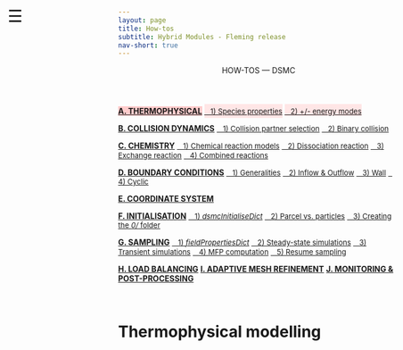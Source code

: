 ```yaml
---
layout: page
title: How-tos
subtitle: Hybrid Modules - Fleming release
nav-short: true
---
```


<div id="mySidenav" class="sidenav">
  <a href="javascript:void(0)" class="closebtn" onclick="closeNav()"><i class='fa fa-times'></i></a>
  <header>HOW-TOS — DSMC</header>
  <a href="https://hystrath.github.io/how-tos-picdsmc-fleming/how-tos-picdsmc-fleming-thermophysical/" style="background-color:#FFCCCC"><b>A. THERMOPHYSICAL</b></a>
  <a href="https://hystrath.github.io/how-tos-picdsmc-fleming/how-tos-picdsmc-fleming-thermophysical/#1-species-thermophysical-properties" style="background-color:#FFE6E6; padding-top:4px; padding-bottom:4px"><span style="font-size:13px">&nbsp;&nbsp; 1) Species properties</span></a>
  <a href="https://hystrath.github.io/how-tos-picdsmc-fleming/how-tos-picdsmc-fleming-thermophysical/#2-addingremoving-energy-modes"  style="background-color:#FFE6E6; padding-top:4px"><span style="font-size:13px">&nbsp;&nbsp; 2) +/- energy modes</span></a>

  <a href="https://hystrath.github.io/how-tos-picdsmc-fleming/how-tos-picdsmc-fleming-collision-dynamics"><b>B. COLLISION DYNAMICS</b></a>
  <a href="https://hystrath.github.io/how-tos-picdsmc-fleming/how-tos-picdsmc-fleming-collision-dynamics/#1-collision-partner-selection"  style="padding-top:4px; padding-bottom:4px"><span style="font-size:13px">&nbsp;&nbsp; 1) Collision partner selection</span></a>
  <a href="https://hystrath.github.io/how-tos-picdsmc-fleming/how-tos-picdsmc-fleming-collision-dynamics/#2-binary-collision"  style="padding-top:4px"><span style="font-size:13px">&nbsp;&nbsp; 2) Binary collision</span></a>

  <a href="https://hystrath.github.io/how-tos-picdsmc-fleming/how-tos-picdsmc-fleming-chemistry/"><b>C. CHEMISTRY</b></a>
  <a href="https://hystrath.github.io/how-tos-picdsmc-fleming/how-tos-picdsmc-fleming-chemistry/#1-chemical-reaction-models"  style="padding-top:4px; padding-bottom:4px"><span style="font-size:13px">&nbsp;&nbsp; 1) Chemical reaction models</span></a>
  <a href="https://hystrath.github.io/how-tos-picdsmc-fleming/how-tos-picdsmc-fleming-chemistry/#2-dissociation-reaction"  style="padding-top:4px; padding-bottom:4px"><span style="font-size:13px">&nbsp;&nbsp; 2) Dissociation reaction</span></a>
  <a href="https://hystrath.github.io/how-tos-picdsmc-fleming/how-tos-picdsmc-fleming-chemistry/#3-exchange-reaction"  style="padding-top:4px; padding-bottom:4px"><span style="font-size:13px">&nbsp;&nbsp; 3) Exchange reaction</span></a>
  <a href="https://hystrath.github.io/how-tos-picdsmc-fleming/how-tos-picdsmc-fleming-chemistry/#4-combined-reactions"  style="padding-top:4px"><span style="font-size:13px">&nbsp;&nbsp; 4) Combined reactions</span></a>

  <a href="https://hystrath.github.io/how-tos-picdsmc-fleming/how-tos-picdsmc-fleming-boundary-conditions"><b>D. BOUNDARY CONDITIONS</b></a>
  <a href="https://hystrath.github.io/how-tos-picdsmc-fleming/how-tos-picdsmc-fleming-boundary-conditions/#1-generalities"  style="padding-top:4px; padding-bottom:4px"><span style="font-size:13px">&nbsp;&nbsp; 1) Generalities</span></a>
  <a href="https://hystrath.github.io/how-tos-picdsmc-fleming/how-tos-picdsmc-fleming-boundary-conditions/#2-inflow--outflow-boundary-conditions"  style="padding-top:4px; padding-bottom:4px"><span style="font-size:13px">&nbsp;&nbsp; 2) Inflow & Outflow</span></a>
  <a href="https://hystrath.github.io/how-tos-picdsmc-fleming/how-tos-picdsmc-fleming-boundary-conditions/#3-wall-boundary-conditions"  style="padding-top:4px; padding-bottom:4px"><span style="font-size:13px">&nbsp;&nbsp; 3) Wall</span></a>
  <a href="https://hystrath.github.io/how-tos-picdsmc-fleming/how-tos-picdsmc-fleming-boundary-conditions/#4-cyclic-boundary-conditions"  style="padding-top:4px"><span style="font-size:13px">&nbsp;&nbsp; 4) Cyclic</span></a>
  
  <a href="https://hystrath.github.io/how-tos-picdsmc-fleming/how-tos-picdsmc-fleming-coordinate-system/"><b>E. COORDINATE SYSTEM</b></a>
  
  <a href="https://hystrath.github.io/how-tos-picdsmc-fleming/how-tos-picdsmc-fleming-initialisation/"><b>F. INITIALISATION</b></a>
  <a href="https://hystrath.github.io/how-tos-picdsmc-fleming/how-tos-picdsmc-fleming-initialisation/#1-the-dsmcinitialisedict-dictionary"  style="padding-top:4px; padding-bottom:4px"><span style="font-size:13px">&nbsp;&nbsp; 1) <i>dsmcInitialiseDict</i></span></a>
  <a href="https://hystrath.github.io/how-tos-picdsmc-fleming/how-tos-picdsmc-fleming-initialisation/#2-dsmc-parcel-vs-real-particles"  style="padding-top:4px; padding-bottom:4px"><span style="font-size:13px">&nbsp;&nbsp; 2) Parcel vs. particles</span></a>
  <a href="https://hystrath.github.io/how-tos-picdsmc-fleming/how-tos-picdsmc-fleming-initialisation/#3-creating-the-0-folder"  style="padding-top:4px"><span style="font-size:13px">&nbsp;&nbsp; 3) Creating the <i>0/</i> folder</span></a>
  
  <a href="https://hystrath.github.io/how-tos-picdsmc-fleming/how-tos-picdsmc-fleming-sampling/"><b>G. SAMPLING</b></a>
  <a href="https://hystrath.github.io/how-tos-picdsmc-fleming/how-tos-picdsmc-fleming-sampling/#1-the-fieldpropertiesdict-dictionary"  style="padding-top:4px; padding-bottom:4px"><span style="font-size:13px">&nbsp;&nbsp; 1) <i>fieldPropertiesDict</i></span></a>
  <a href="https://hystrath.github.io/how-tos-picdsmc-fleming/how-tos-picdsmc-fleming-sampling/#2-steady-state-simulations"  style="padding-top:4px; padding-bottom:4px"><span style="font-size:13px">&nbsp;&nbsp; 2) Steady-state simulations</span></a>
  <a href="https://hystrath.github.io/how-tos-picdsmc-fleming/how-tos-picdsmc-fleming-sampling/#3-transient-simulations" style="padding-top:4px; padding-bottom:4px"><span style="font-size:13px">&nbsp;&nbsp; 3) Transient simulations</span></a>
  <a href="https://hystrath.github.io/how-tos-picdsmc-fleming/how-tos-picdsmc-fleming-sampling/#4-mean-free-path-computation"  style="padding-top:4px; padding-bottom:4px"><span style="font-size:13px">&nbsp;&nbsp; 4) MFP computation</span></a>
  <a href="https://hystrath.github.io/how-tos-picdsmc-fleming/how-tos-picdsmc-fleming-sampling/#5-resume-sampling" style="padding-top:4px"><span style="font-size:13px">&nbsp;&nbsp; 5) Resume sampling</span></a>
  
  <a href="https://hystrath.github.io/how-tos-picdsmc-fleming/how-tos-picdsmc-fleming-load-balancing/"><b>H. LOAD BALANCING</b></a>
  <a href="https://hystrath.github.io/how-tos-picdsmc-fleming/how-tos-picdsmc-fleming/#i-adaptive-mesh-refinement"><b>I. ADAPTIVE MESH REFINEMENT</b></a>
  <a href="https://hystrath.github.io/how-tos-picdsmc-fleming/how-tos-picdsmc-fleming/#j-monitoring--post-processing"><b>J. MONITORING & POST-PROCESSING</b></a>
</div>

<span style="position: fixed;font-size:30px;cursor:pointer; margin:0px; top:60px;left:30px;" onclick="reopenNav()">&#9776;</span>

<script>
function openNav() {
  document.getElementById("mySidenav").style.width = "225px";
  document.getElementById("mySidenav").style.transition = "0s";
}

function closeNav() {
  document.getElementById("mySidenav").style.width = "0px";
}

function reopenNav() {
  document.getElementById("mySidenav").style.width = "225px";
  document.getElementById("mySidenav").style.transition = "0.5s";
}

openNav()
</script>

&nbsp; 

# Thermophysical modelling

<!-----  -->
<!--## 1) Species thermophysical properties-->

<!--The gas composition is given in the <dirname>constant/</dirname><dict>dsmcProperties</dict> dictionary in the form of a list.-->

<!--```c++-->
<!--// Molecular species-->
<!--// ~~~~~~~~~~~~~~~~~-->

<!--typeIdList           (N2 O2 NO N O);-->
<!--```-->

<!--The species thermophysical properties are given in the <dict>dsmcProperties</dict>/<subdict>moleculesProperties</subdict> dictionary. For the nitrogen molecule, it is defined as follows-->
<!--    -->
<!--```c++-->
<!--N2-->
<!--{-->
<!--    mass                                  46.5e-27;-->
<!--    diameter                              4.17e-10;-->
<!--    omega                                     0.74;-->
<!--    alpha                                     1.36;-->
<!--    rotationalDegreesOfFreedom                   2;-->
<!--    nVibrationalModes                            1;-->
<!--    vibrationalDegeneracyList                  (1);-->
<!--    characteristicVibrationalTemperature    (3371);-->
<!--    dissociationTemperature                 113500;-->
<!--    Zref                                   (52560);-->
<!--    referenceTempForZref                    (3371);-->
<!--    ionisationTemperature                 180798.3;-->
<!--    charge                                       0;-->
<!--    nElectronicLevels                           15;-->
<!--    electronicDegeneracyList-->
<!--    (-->
<!--        1 3 6 6 3 1 2 2 5 1 6 6 10 6 6-->
<!--    );-->
<!--    electronicEnergyList-->
<!--    (-->
<!--        0  9.972e-19 1.1843e-18 1.1881e-18 1.3165e-18 1.3538e-18-->
<!--          1.3763e-18 1.4483e-18 1.5415e-18 1.6925e-18 1.7242e-18-->
<!--          1.7707e-18 1.8474e-18 1.9388e-18 2.0778e-18-->
<!--    );-->
<!--}-->
<!--```-->

<!--The Table below lists the meaning of the different keys present in the <subdict>#speciesName</subdict> subdictionary. -->
<!--If a <dictkey>key</dictkey> is omitted, then a <dictval>default value</dictval> is used whenever possible.-->

<!--<table>-->
<!--  <tr>-->
<!--    <td align="center" colspan="3"><b><subdict>#speciesName</subdict> subdictionary</b></td>-->
<!--  </tr>-->
<!--  <tr>-->
<!--    <td align="center"><b>Key</b></td>-->
<!--    <td align="center"><b>Units</b></td>-->
<!--    <td align="center"><b>Meaning</b></td>-->
<!--  </tr>-->
<!--  <tr>-->
<!--    <td align="center"><dictkey>mass</dictkey></td>-->
<!--    <td align="center"> kg </td>-->
<!--    <td align="center">mass of a single particle</td>-->
<!--  </tr>-->
<!--  <tr>-->
<!--    <td align="center"><dictkey>diameter</dictkey></td>-->
<!--    <td align="center"> m </td>  -->
<!--    <td align="center">particle diameter </td>-->
<!--  </tr>-->
<!--  <tr>-->
<!--    <td align="center"><dictkey>omega</dictkey></td>-->
<!--    <td align="center"> - </td>  -->
<!--    <td align="center">temperature exponent of viscosity</td>-->
<!--  </tr>-->
<!--  <tr>-->
<!--    <td align="center"><dictkey>alpha</dictkey></td>-->
<!--    <td align="center"> - </td>  -->
<!--    <td align="center">soft-sphere scattering parameter (default is <dictval>1.0</dictval>, <i>i.e.</i>, hard-sphere gas)</td>-->
<!--  </tr>-->
<!--  <tr>-->
<!--    <td align="center"><dictkey>rotationalDegreesOfFreedom</dictkey></td>-->
<!--    <td align="center"> - </td>  -->
<!--    <td align="center">number of rotational degrees of freedom (default is <dictval>0</dictval>)</td>-->
<!--  </tr>-->
<!--  <tr>-->
<!--    <td align="center"><dictkey>nVibrationalModes</dictkey></td>-->
<!--    <td align="center"> - </td>  -->
<!--    <td align="center">number of vibrational energy modes (default is <dictval>0</dictval>)</td>-->
<!--  </tr>-->
<!--  <tr>-->
<!--    <td align="center"><dictkey>vibrationalDegeneracyList</dictkey></td>-->
<!--    <td align="center"> - </td>  -->
<!--    <td align="center">degeneracy of each vibrational energy mode (default is <dictval>1</dictval>, list of size <dictkey>nVibrationalModes</dictkey>)</td>-->
<!--  </tr>-->
<!--  <tr>-->
<!--    <td align="center"><dictkey>characteristicVibrationalTemperature</dictkey></td>-->
<!--    <td align="center"> K </td>  -->
<!--    <td align="center">characteristic vibrational temperature (list of size <dictkey>nVibrationalModes</dictkey>)</td>-->
<!--  </tr>-->
<!--  <tr>-->
<!--    <td align="center"><dictkey>dissociationTemperature</dictkey></td>-->
<!--    <td align="center"> K </td>  -->
<!--    <td align="center">dissociation temperature (default is <dictval>0.0</dictval>)</td>-->
<!--  </tr>-->
<!--  <tr>-->
<!--    <td align="center"><dictkey>Zref</dictkey></td>-->
<!--    <td align="center"> - </td>  -->
<!--    <td align="center"> reference vibrational collision number (list of size <dictkey>nVibrationalModes</dictkey>)</td>-->
<!--  </tr>-->
<!--  <tr>-->
<!--    <td align="center"><dictkey>referenceTempForZref</dictkey></td>-->
<!--    <td align="center"> K </td>  -->
<!--    <td align="center"> reference temperature in the vibrational collision number calculation (list of size <dictkey>nVibrationalModes</dictkey>)</td>-->
<!--  </tr>-->
<!--  <tr>-->
<!--    <td align="center"><dictkey>ionisationTemperature</dictkey></td>-->
<!--    <td align="center"> K </td>  -->
<!--    <td align="center">ionisation temperature (default is <dictval>1.0e10</dictval>)</td>-->
<!--  </tr>-->
<!--  <tr>-->
<!--    <td align="center"><dictkey>charge</dictkey></td>-->
<!--    <td align="center"> - </td>  -->
<!--    <td align="center">charge of the particle (<dictval>-1</dictval>: electron, <dictval>0</dictval>: neutral atom and molecule, <dictval>+1</dictval>: charged atom and molecule, default is <dictval>0</dictval>) </td>-->
<!--  </tr>-->
<!--  <tr>  -->
<!--    <td align="center"><dictkey>nElectronicLevels</dictkey></td>-->
<!--    <td align="center"> - </td>  -->
<!--    <td align="center"> number of electronic energy levels (default is <dictval>0</dictval>)</td>-->
<!--  </tr>-->
<!--  <tr>-->
<!--    <td align="center"><dictkey>electronicDegeneracyList</dictkey></td>-->
<!--    <td align="center"> - </td>  -->
<!--    <td align="center"> degeneracy of each electronic energy level (default is <dictval>1</dictval>, list of size <dictkey>nElectronicLevels</dictkey>)</td>-->
<!--  </tr>-->
<!--  <tr>-->
<!--    <td align="center"><dictkey>electronicEnergyList</dictkey></td>-->
<!--    <td align="center"> J </td>  -->
<!--    <td align="center"> electronic energy of each electronic energy level (list of size <dictkey>nElectronicLevels</dictkey>)</td>-->
<!--  </tr>-->
<!--</table>-->


<!--<b>NB</b>: An example for 5-species air is given in the [chemically-reacting heat bath tutorial](https://hystrath.github.io/tutos-dsmcfoam/#6-chemically-reacting-heat-bath), [on this page](https://github.com/hystrath/hyStrath/tree/master/run/hyStrath/dsmcFoam%2B/heatBath-5species/constant/dsmcProperties).-->

<!--&nbsp;-->

<!--<p style="text-align:center; color:Tomato"><strong> >> Electronic energy unavailable until further notice << </strong></p>-->

<!--&nbsp;-->

<!-----  -->
<!--## 2) Adding/removing energy modes-->

<!--### 2.1 Disabling/enabling the rotational mode of a molecule -->

<!--In the <dict>dsmcProperties</dict>/<subdict>moleculesProperties/#speciesName</subdict> dictionary, either edit  <dictkey>rotationalDegreesOfFreedom</dictkey> to be <dictval>0</dictval> or remove this key from the dictionary.  -->

<!--In the following example, the rotational energy mode of the N2 molecule is enabled  -->

<!--```c++-->
<!--    rotationalDegreesOfFreedom                   2;-->
<!--```-->

<!--&nbsp;-->

<!--### 2.2 Disabling/enabling the vibrational mode of a molecule -->

<!--In the <dict>dsmcProperties</dict>/<subdict>moleculesProperties/#speciesName</subdict> dictionary, remove the <dictkey>nVibrationalModes</dictkey>, <dictkey>vibrationalDegeneracyList</dictkey> and <dictkey>characteristicVibrationalTemperature</dictkey> keys.  -->

<!--In the following example, the vibrational energy mode of the N2 molecule is enabled  -->

<!--```c++-->
<!--    nVibrationalModes                            1;-->
<!--    vibrationalDegeneracyList                  (1);-->
<!--    characteristicVibrationalTemperature    (3371);-->
<!--```-->

<!--&nbsp;-->

<!--### 2.3 Disabling/enabling the electronic mode of a particle  -->

<!--In the <dict>dsmcProperties</dict>/<subdict>moleculesProperties/#speciesName</subdict> dictionary, remove the <dictkey>nElectronicLevels</dictkey>, <dictkey>electronicDegeneracyList</dictkey> and <dictkey>electronicEnergyList</dictkey> keys.  -->

<!--In the following example, the electronic energy mode of the N2 molecule is enabled  -->

<!--```c++-->
<!--    nElectronicLevels                           15;-->
<!--    electronicDegeneracyList-->
<!--    (-->
<!--        1 3 6 6 3 1 2 2 5 1 6 6 10 6 6-->
<!--    );-->
<!--    electronicEnergyList-->
<!--    (-->
<!--        0  9.972e-19 1.1843e-18 1.1881e-18 1.3165e-18 1.3538e-18-->
<!--          1.3763e-18 1.4483e-18 1.5415e-18 1.6925e-18 1.7242e-18-->
<!--          1.7707e-18 1.8474e-18 1.9388e-18 2.0778e-18-->
<!--    );-->
<!--```-->
